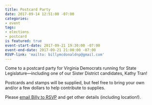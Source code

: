 ```yaml
---
title: Postcard Party
date: 2017-09-14 12:51:00 -07:00
categories:
- event
tags:
- elections
- postcard
is featured: true
event-start-date: 2017-09-21 19:30:00 -07:00
event-end-date: 2017-09-21 21:00:00 -07:00
RSVP-link: 'mailto: billymcdonaldnp@gmail.com'
---
```


Come to a postcard party for Virginia Democrats running for State Legislature—including one of our Sister District candidates, Kathy Tran! 

Postcards and stamps will be supplied, but feel free to bring your own and/or a few dollars to help contribute to supplies.

Please [email Billy to RSVP](mailto:billymcdonaldnp@gmail.com) and get other details (including location!). 
